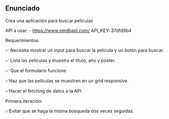 ## Enunciado

Crea una aplicación para buscar películas

API a usar: - https://www.omdbapi.com/
API_KEY: 37dfd9b4

Requerimientos:

✅ Necesita mostrar un input para buscar la película y un botón para buscar.

✅ Lista las películas y muestra el título, año y poster.

✅ Que el formulario funcione

✅Haz que las películas se muestren en un grid responsive.

✅Hacer el fetching de datos a la API

Primera iteración:

 ✅Evitar que se haga la misma búsqueda dos veces seguidas.



